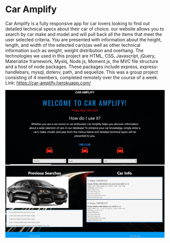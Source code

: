 # Car Amplify 
Car Amplify is a fully responsive app for car lovers looking to find out detailed technical specs about their car of choice. our website allows you to search by car make and model and will pull back all the items that meet the user selected criteria. You are presented with information about the height, length, and width of the selected car(s)as well as other technical information such as weight, weight distribution and overhang. The technologies we used in this project are HTML, CSS, Javascript, jQuery, Materialize framework, Myslq, Node.js, Moment.js, the MVC file structure and a host of node packages. These packages include express, express- handlebars, mysql, dotenv, path, and sequelize. This was a group project consisting of 4 members, completed remotely over the course of a week. 
Link: https://car-amplify.herokuapp.com/

![Full size pic of description](assets/car-app1.jpg)
![Full size pic of Info](assets/car-app2.jpg)